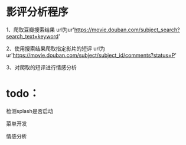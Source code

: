 # 影评分析程序

1、爬取豆瓣搜索结果
url为ur'https://movie.douban.com/subject_search?search_text=keyword'

2、使用搜索结果爬取指定影片的短评
url为ur'https://movie.douban.com/subject/subject_id/comments?status=P'

3、对爬取的短评进行情感分析

# todo：

检测splash是否启动

菜单开发

情感分析


